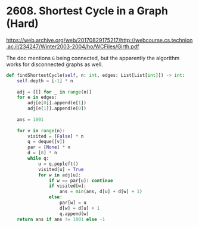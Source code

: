# 2608. Shortest Cycle in a Graph (Hard)

https://web.archive.org/web/20170829175217/http://webcourse.cs.technion.ac.il/234247/Winter2003-2004/ho/WCFiles/Girth.pdf

The doc mentions `G` being connected, but the apparently the algorithm works for disconnected graphs as well.

```python
def findShortestCycle(self, n: int, edges: List[List[int]]) -> int:
    self.depth = [-1] * n
    
    adj = [[] for _ in range(n)]
    for e in edges:
        adj[e[0]].append(e[1])
        adj[e[1]].append(e[0])
    
    ans = 1001
    
    for v in range(n):
        visited = [False] * n
        q = deque([v])
        par = [None] * n
        d = [0] * n
        while q:
            u = q.popleft()
            visited[u] = True
            for w in adj[u]:
                if w == par[u]: continue
                if visited[w]:
                    ans = min(ans, d[u] + d[w] + 1)
                else:
                    par[w] = u
                    d[w] = d[u] + 1
                    q.append(w)
    return ans if ans != 1001 else -1
```
